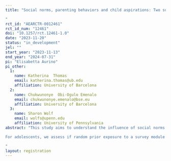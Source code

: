 ```yaml
---
title: "Social norms, parenting behaviors and child aspirations: Two survey experiments in Ghana
"
rct_id: "AEARCTR-0012461"
rct_id_num: "12461"
doi: "10.1257/rct.12461-1.0"
date: "2023-11-20"
status: "in_development"
jel: ""
start_year: "2023-11-13"
end_year: "2024-07-31"
pi: "Elisabetta Aurino"
pi_other:
  1:
    name: Katherina  Thomas
    email: katherina.thomas@ub.edu
    affiliation: University of Barcelona
  2:
    name: Chukwunonye  Obi-Ogulo Emenalo
    email: chukwunonye.emenalo@bse.eu
    affiliation: University of Barcelona
  3:
    name: Sharon Wolf
    email: wolfs@upenn.edu
    affiliation: University of Pennsylvania
abstract: "This study aims to understand the influence of social norms on survey responses, focusing on parenting behaviors as reported by a sample of ~2,500 parents, and the educational and job aspirations of their adolescent children in Ghana. We do so through two survey experiments. With regards to parents, we test if random prior exposure to a survey module reminding them about social image around culturally sensitive parenting behaviors leads them to report differently on their own disciplinary practices towards their children. We assess whether there is an effect of eliciting social pressure norms on parents reports of their parenting practices, in a way that aligns with their perceived social norms in the community around these behaviors. We test heterogeneity by examining differences in effects by parental gender, socio-economic status (SES), baseline social desirability bias score, and enumerator gender. 
For adolescents, we assess if random prior exposure to a survey module to measure child gender attitudes leads to differential reporting on their educational and job aspirations. In doing so, we test whether making gender norms more salient leads to lower reported aspirations and/or expectations for girls, consistent with the ‘stereotype threat’ literature, and boost such aspirations for boys, consistent with the ‘stereotype boost’ hypothesis. Further, we assess whether such effects are different for younger and older adolescents; parental characteristics (SES, and gender norms beliefs); and whether they vary by the gender of the enumerator.   
"
layout: registration
---
```


